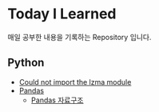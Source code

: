 # Today I Learned

매일 공부한 내용을 기록하는 Repository 입니다.

## Python

* [Could not import the lzma module](./python/2020-04-28-liblzma-dev.md)
* [Pandas](./python/pandas/README.md)
	* [Pandas 자료구조](./python/pandas/2020-04-28-pandasDataStruct.md)